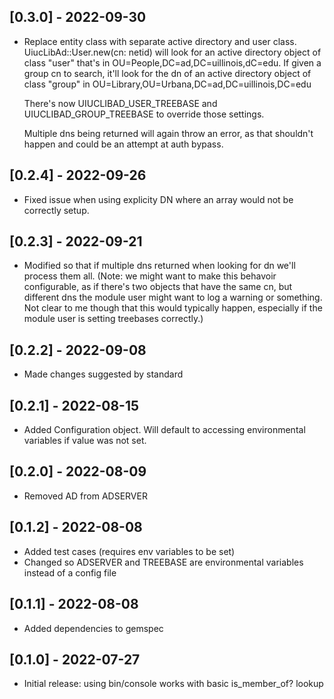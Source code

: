 ## [0.3.0] - 2022-09-30

- Replace entity class with separate active directory and user class. UiucLibAd::User.new(cn: netid) will look
  for an active directory object of class "user" that's in OU=People,DC=ad,DC=uillinois,dC=edu. If given a group
  cn to search, it'll look for the dn of an active directory object of class "group" in OU=Library,OU=Urbana,DC=ad,DC=uillinois,DC=edu

  There's now UIUCLIBAD_USER_TREEBASE and UIUCLIBAD_GROUP_TREEBASE to override those settings.

  Multiple dns being returned will again throw an error, as that shouldn't happen and could be an attempt at auth bypass.

## [0.2.4] - 2022-09-26

- Fixed issue when using explicity DN where an array would not be correctly setup.

## [0.2.3] - 2022-09-21

- Modified so that if multiple dns returned when looking for dn we'll process them all. (Note: we might want to make this behavoir configurable, as if there's two objects that have the same cn, but different dns the module user might want to log a warning or something. Not clear to me though that this would typically happen, especially if the module user is setting treebases correctly.) 

## [0.2.2] - 2022-09-08

- Made changes suggested by standard

## [0.2.1] - 2022-08-15 

- Added Configuration object. Will default to accessing environmental variables if value was not set.

## [0.2.0] - 2022-08-09

- Removed AD from ADSERVER

## [0.1.2] - 2022-08-08

- Added test cases (requires env variables to be set)
- Changed so ADSERVER and TREEBASE are environmental variables instead of a config file

## [0.1.1] - 2022-08-08

- Added dependencies to gemspec

## [0.1.0] - 2022-07-27

- Initial release: using bin/console works with basic is_member_of? lookup
